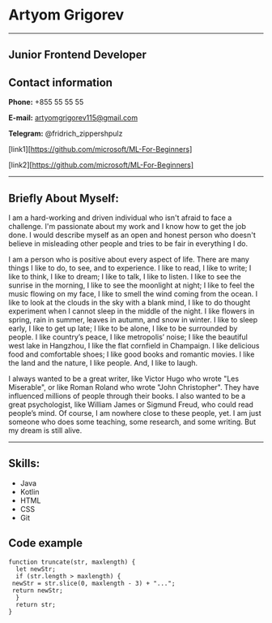 # Artyom Grigorev

***

## Junior Frontend Developer

## Contact information

**Phone:** +855 55 55 55

**E-mail:** artyomgrigorev115@gmail.com

**Telegram:** @fridrich_zippershpulz

[link1][https://github.com/microsoft/ML-For-Beginners]

[link2][https://github.com/microsoft/ML-For-Beginners]

***

## Briefly About Myself:

I am a hard-working and driven individual who isn't afraid to face a challenge. I'm passionate about my work and I know how to get the job done. I would describe myself as an open and honest person who doesn't believe in misleading other people and tries to be fair in everything I do.

I am a person who is positive about every aspect of life. There are many things I like to do, to see, and to experience. I like to read, I like to write; I like to think, I like to dream; I like to talk, I like to listen. I like to see the sunrise in the morning, I like to see the moonlight at night; I like to feel the music flowing on my face, I like to smell the wind coming from the ocean. I like to look at the clouds in the sky with a blank mind, I like to do thought experiment when I cannot sleep in the middle of the night. I like flowers in spring, rain in summer, leaves in autumn, and snow in winter. I like to sleep early, I like to get up late; I like to be alone, I like to be surrounded by people. I like country’s peace, I like metropolis’ noise; I like the beautiful west lake in Hangzhou, I like the flat cornfield in Champaign. I like delicious food and comfortable shoes; I like good books and romantic movies. I like the land and the nature, I like people. And, I like to laugh.

I always wanted to be a great writer, like Victor Hugo who wrote "Les Miserable", or like Roman Roland who wrote "John Christopher". They have influenced millions of people through their books. I also wanted to be a great psychologist, like William James or Sigmund Freud, who could read people’s mind. Of course, I am nowhere close to these people, yet. I am just someone who does some teaching, some research, and some writing. But my dream is still alive.

***

## Skills:
* Java
* Kotlin
* HTML
* CSS
* Git
## Code example
```
function truncate(str, maxlength) {
  let newStr;
  if (str.length > maxlength) {
 newStr = str.slice(0, maxlength - 3) + "...";
 return newStr;
  }
  return str;
}
```

